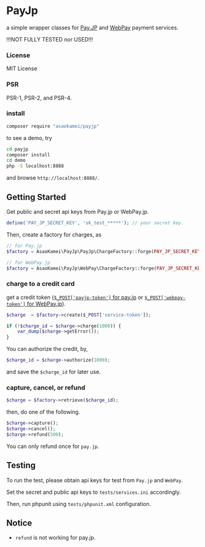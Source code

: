 PayJp
=====

a simple wrapper classes for [Pay.JP](https://pay.jp/) and [WebPay](https://webpay.jp) payment services. 

!!!NOT FULLY TESTED nor USED!!!

### License

MIT License

### PSR

PSR-1, PSR-2, and PSR-4.

### install

```sh
composer require "asaokamei/payjp"
```

to see a demo, try

```sh
cd payjp
composer install
cd demo
php -S localhost:8888
```

and browse `http://localhost:8888/`. 

Getting Started
-----

Get public and secret api keys from Pay.jp or WebPay.jp.

```php
define('PAY_JP_SECRET_KEY', 'sk_test_*****'); // your secret key.
```

Then, create a factory for charges, as 

```php
// for Pay.jp
$factory = AsaoKamei\PayJp\PayJp\ChargeFactory::forge(PAY_JP_SECRET_KEY); 

// for WebPay.jp
$factory = AsaoKamei\PayJp\WebPay\ChargeFactory::forge(PAY_JP_SECRET_KEY); 
```

### charge to a credit card

get a credit token ([`$_POST['payjp-token']` for pay.jp](https://pay.jp/docs/cardtoken) or 
[`$_POST['webpay-token']` for WebPay.jp](https://webpay.jp/docs/payments_with_token)). 

```php
$charge  = $factory->create($_POST['service-token']);

if (!$charge_id = $charge->charge(1000)) {
    var_dump($charge->getError());
}
```

You can authorize the credit, by,

```php
$charge_id = $charge->authorize(1000);
```

and save the `$charge_id` for later use. 


### capture, cancel, or refund

```php
$charge = $factory->retrieve($charge_id);
```

then, do one of the following. 

```php
$charge->capture();
$charge->cancel();
$charge->refund(500);
```

You can only refund once for `pay.jp`. 


Testing
-------

To run the test, please obtain api keys for test from `Pay.jp` and `WebPay`. 

Set the secret and public api keys to `tests/services.ini` accordingly. 

Then, run phpunit using `tests/phpunit.xml` configuration. 


Notice
------

* `refund` is not working for pay.jp.
